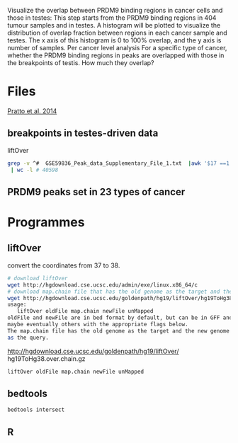 Visualize the overlap between PRDM9 binding regions in cancer cells and those in testes: This step starts from the PRDM9 binding regions in 404 tumour samples and in testes. A histogram will be plotted to visualize the distribution of overlap fraction between regions in each cancer sample and testes. The x axis of this histogram is 0 to 100% overlap, and the y axis is number of samples. 
Per cancer level analysis
For a specific type of cancer, whether the PRDM9 binding regions in peaks are overlapped with those in the breakpoints of testis. How much they overlap?

# Files
[Pratto et al. 2014](https://science.sciencemag.org/content/suppl/2014/11/12/346.6211.1256442.DC1?_ga=2.236340424.892408700.1591381155-1358157743.1587248675)
## breakpoints in testes-driven data
liftOver
```bash
grep -v ^#  GSE59836_Peak_data_Supplementary_File_1.txt  |awk '$17 ==1 {print}' >GSE59836_Peak_data_Supplementary_File_1.AA_AB_hotspots
 | wc -l # 40598
```
## PRDM9 peaks set in 23 types of cancer

# Programmes
## liftOver
convert the coordinates from 37 to 38.
```bash
# download liftOver
wget http://hgdownload.cse.ucsc.edu/admin/exe/linux.x86_64/c
# download map.chain file that has the old genome as the target and the new genome as the query.  is required as input to the liftOver utility.
wget http://hgdownload.cse.ucsc.edu/goldenpath/hg19/liftOver/hg19ToHg38.over.chain.gz
usage:
   liftOver oldFile map.chain newFile unMapped
oldFile and newFile are in bed format by default, but can be in GFF and
maybe eventually others with the appropriate flags below.
The map.chain file has the old genome as the target and the new genome
as the query.

```
http://hgdownload.cse.ucsc.edu/goldenpath/hg19/liftOver/
hg19ToHg38.over.chain.gz
```bash
liftOver oldFile map.chain newFile unMapped
```
## bedtools
```bash
bedtools intersect
```

## R
# 
<!--stackedit_data:
eyJoaXN0b3J5IjpbLTExMjExODM5MzUsLTExODgzOTU0MDYsMT
EyNDE4MjAxNywtOTEzMTAwMTY4LC0xNjMxOTk3OTA4LDE4OTE4
Nzc3NiwtMTU5Mzk0MzYzMSw2MTYzODcwMjcsMTQ3NTEzOTMxMy
wtODAwNTgwMjIxXX0=
-->